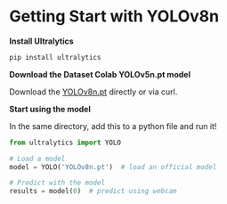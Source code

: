 # Getting Start with YOLOv8n

**Install Ultralytics**

```bash
pip install ultralytics
```

**Download the Dataset Colab YOLOv5n.pt model**

Download the <a href="https://datasetcolab.com/models" target="_blank">YOLOv8n.pt</a> directly or via curl.

**Start using the model**

In the same directory, add this to a python file and run it!

```python
from ultralytics import YOLO

# Load a model
model = YOLO('YOLOv8n.pt')  # load an official model

# Predict with the model
results = model(0)  # predict using webcam
```
